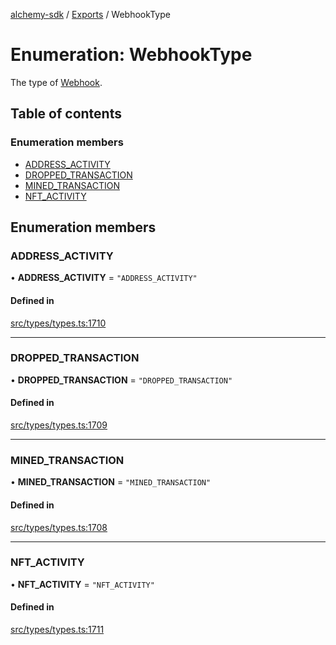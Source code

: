 [alchemy-sdk](../README.md) / [Exports](../modules.md) / WebhookType

# Enumeration: WebhookType

The type of [Webhook](../interfaces/Webhook.md).

## Table of contents

### Enumeration members

- [ADDRESS\_ACTIVITY](WebhookType.md#address_activity)
- [DROPPED\_TRANSACTION](WebhookType.md#dropped_transaction)
- [MINED\_TRANSACTION](WebhookType.md#mined_transaction)
- [NFT\_ACTIVITY](WebhookType.md#nft_activity)

## Enumeration members

### ADDRESS\_ACTIVITY

• **ADDRESS\_ACTIVITY** = `"ADDRESS_ACTIVITY"`

#### Defined in

[src/types/types.ts:1710](https://github.com/alchemyplatform/alchemy-sdk-js/blob/c023713/src/types/types.ts#L1710)

___

### DROPPED\_TRANSACTION

• **DROPPED\_TRANSACTION** = `"DROPPED_TRANSACTION"`

#### Defined in

[src/types/types.ts:1709](https://github.com/alchemyplatform/alchemy-sdk-js/blob/c023713/src/types/types.ts#L1709)

___

### MINED\_TRANSACTION

• **MINED\_TRANSACTION** = `"MINED_TRANSACTION"`

#### Defined in

[src/types/types.ts:1708](https://github.com/alchemyplatform/alchemy-sdk-js/blob/c023713/src/types/types.ts#L1708)

___

### NFT\_ACTIVITY

• **NFT\_ACTIVITY** = `"NFT_ACTIVITY"`

#### Defined in

[src/types/types.ts:1711](https://github.com/alchemyplatform/alchemy-sdk-js/blob/c023713/src/types/types.ts#L1711)

